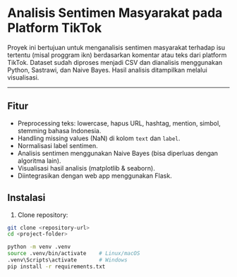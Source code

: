 # Analisis Sentimen Masyarakat pada Platform TikTok

Proyek ini bertujuan untuk menganalisis sentimen masyarakat terhadap isu tertentu (misal proggram ikn) berdasarkan komentar atau teks dari platform TikTok. Dataset sudah diproses menjadi CSV dan dianalisis menggunakan Python, Sastrawi, dan Naive Bayes. Hasil analisis ditampilkan melalui visualisasi.

---

## Fitur

- Preprocessing teks: lowercase, hapus URL, hashtag, mention, simbol, stemming bahasa Indonesia.
- Handling missing values (NaN) di kolom `text` dan `label`.
- Normalisasi label sentimen.
- Analisis sentimen menggunakan Naive Bayes (bisa diperluas dengan algoritma lain).
- Visualisasi hasil analisis (matplotlib & seaborn).
- Diintegrasikan dengan web app menggunakan Flask.

## Instalasi

1. Clone repository:
```bash
git clone <repository-url>
cd <project-folder>

python -m venv .venv
source .venv/bin/activate    # Linux/macOS
.venv\Scripts\activate       # Windows
pip install -r requirements.txt